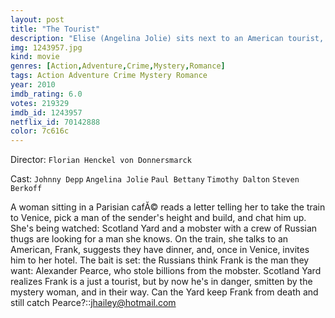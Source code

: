```yaml
---
layout: post
title: "The Tourist"
description: "Elise (Angelina Jolie) sits next to an American tourist, Frank (Johnny Depp), on a train going to Venice. She has chosen him as a decoy, making believe that he is her lover who is wanted by police. Not only will they need to evade the police, but also the mobster whose money her lover stole..."
img: 1243957.jpg
kind: movie
genres: [Action,Adventure,Crime,Mystery,Romance]
tags: Action Adventure Crime Mystery Romance 
year: 2010
imdb_rating: 6.0
votes: 219329
imdb_id: 1243957
netflix_id: 70142888
color: 7c616c
---
```

Director: `Florian Henckel von Donnersmarck`  

Cast: `Johnny Depp` `Angelina Jolie` `Paul Bettany` `Timothy Dalton` `Steven Berkoff` 

A woman sitting in a Parisian cafĂ© reads a letter telling her to take the train to Venice, pick a man of the sender's height and build, and chat him up. She's being watched: Scotland Yard and a mobster with a crew of Russian thugs are looking for a man she knows. On the train, she talks to an American, Frank, suggests they have dinner, and, once in Venice, invites him to her hotel. The bait is set: the Russians think Frank is the man they want: Alexander Pearce, who stole billions from the mobster. Scotland Yard realizes Frank is a just a tourist, but by now he's in danger, smitten by the mystery woman, and in their way. Can the Yard keep Frank from death and still catch Pearce?::<jhailey@hotmail.com>